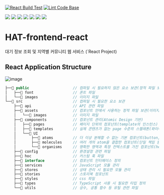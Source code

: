 [![React Build Test](https://github.com/Hows-the-Air-Today/HAT-frontend-react/actions/workflows/build.yaml/badge.svg)](https://github.com/Hows-the-Air-Today/HAT-frontend-react/actions/workflows/build.yaml) [![Lint Code Base](https://github.com/Hows-the-Air-Today/HAT-frontend-react/actions/workflows/linter.yaml/badge.svg)](https://github.com/Hows-the-Air-Today/HAT-frontend-react/actions/workflows/linter.yaml)

<img src="https://img.shields.io/badge/JavaScript-F7DF1E?style=flat&logo=javascript&logoColor=white"> <img src="https://img.shields.io/badge/TypeScript-3178C6?style=flat&logo=typescript&logoColor=white"> <img src="https://img.shields.io/badge/React-61DAFB?style=flat&logo=react&logoColor=black"> <img src="https://img.shields.io/badge/React Query-FF4154?style=flat&logo=react query&logoColor=white"> <img src="https://img.shields.io/badge/Axios-5A29E4?style=flat&logo=axios&logoColor=white"> <img src="https://img.shields.io/badge/Recoil-007AF4?style=flat&logo=Recoil&logoColor=white"> <img src="https://img.shields.io/badge/Storybook-FF4785?style=flat&logo=storybook&logoColor=white">

# HAT-frontend-react

대기 정보 조회 및 지역별 커뮤니티 웹 서비스 (`React Project)

## React Application Structure

![image](https://user-images.githubusercontent.com/70932170/230726903-a768389a-48a1-48a1-bfe7-41c046f52aeb.png)

```java
├──📂 public                    // 컴파일 시 필요하지 않은 요소 보관(정적 파일 보관)
│   ├──📂 font                  // 폰트 파일
│   └──📂 images                // 이미지 파일
└──📂 src                       // 컴파일 시 필요한 요소 보관
    ├──📂 api                   // API 관련 파일
    ├──📂 assets                // 컴포넌트 안에서 사용하는 정적 파일 보관(이미지, 비디오, Json 파일 등의 미디어 파일)
    │   └──📂 images            // 이미지 파일
    ├──📂 components            // 컴포넌트 관리(Atomic Design 기반)
    │   ├──📂 pages             // 페이지 단위의 컴포넌트(template의 인스턴스)
    │   ├──📂 templates         // 실제 콘텐츠가 없는 page 수준의 스켈레톤(와이어 프레임), 여러 개의 organism, molecule로 구성)
    │   └──📂 UI
    │       ├──📂 atoms         // 더 이상 분해할 수 없는 기본 컴포넌트(button, input, label 등)
    │       ├──📂 molecules     // 여러 개의 atom을 결합한 컴포넌트(단일 책임 원칙)
    │       └──📂 organisms     // 명확한 영역과 특정 컨텍스트를 가진 컴포넌트(header 등)
    ├──📂 config                // 환경설정 관련 파일
    ├──📂 hoc                   // 커스텀 훅 파일
    ├──📂 interface             // 컴포넌트 인터페이스 정의
    ├──📂 services              // JavaScript 모듈 관리
    ├──📂 stores                // 상태 관리 시 필요한 모듈 관리
    ├──📂 stories               // 스토리북 컴포넌트
    ├──📂 styles                // css 파일
    ├──📂 types                 // TypeScript 사용 시 필요한 타입 정의
    └──📂 utils                 // 상수, 공통 함수 등 유틸 관련 파일
```